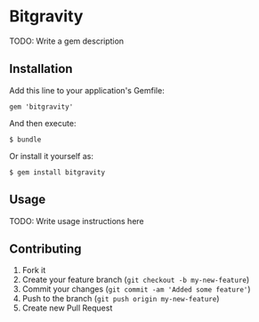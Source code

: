 # Bitgravity

TODO: Write a gem description

## Installation

Add this line to your application's Gemfile:

    gem 'bitgravity'

And then execute:

    $ bundle

Or install it yourself as:

    $ gem install bitgravity

## Usage

TODO: Write usage instructions here

## Contributing

1. Fork it
2. Create your feature branch (`git checkout -b my-new-feature`)
3. Commit your changes (`git commit -am 'Added some feature'`)
4. Push to the branch (`git push origin my-new-feature`)
5. Create new Pull Request
